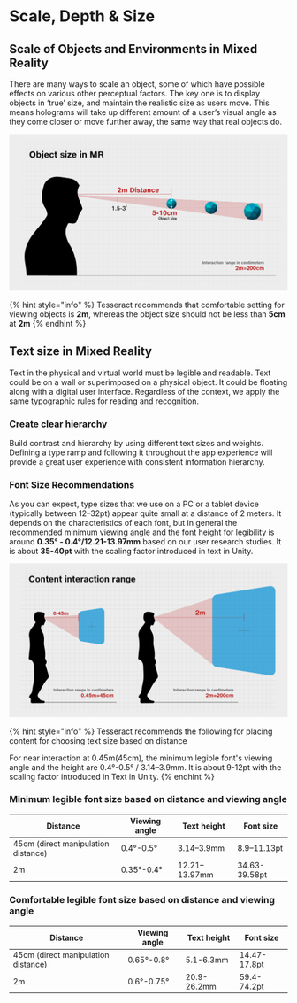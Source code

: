 # Scale, Depth & Size

## Scale of Objects and Environments in Mixed Reality <a href="#scale-depth-and-size-scaleofobjectsandenvironmentsinmixedreality" id="scale-depth-and-size-scaleofobjectsandenvironmentsinmixedreality"></a>

There are many ways to scale an object, some of which have possible effects on various other perceptual factors. The key one is to display objects in ‘true’ size, and maintain the realistic size as users move. This means holograms will take up different amount of a user’s visual angle as they come closer or move further away, the same way that real objects do.

![](../.gitbook/assets/89457675.png)

{% hint style="info" %}
Tesseract recommends that comfortable setting for viewing objects is **2m**, whereas the object size should not be less than **5cm**​ at **2m**
{% endhint %}

## Text size in Mixed Reality

Text in the physical and virtual world must be legible and readable. Text could be on a wall or superimposed on a physical object. It could be floating along with a digital user interface. Regardless of the context, we apply the same typographic rules for reading and recognition.

### Create clear hierarchy <a href="#scale-depth-and-size-createclearhierarchy" id="scale-depth-and-size-createclearhierarchy"></a>

Build contrast and hierarchy by using different text sizes and weights. Defining a type ramp and following it throughout the app experience will provide a great user experience with consistent information hierarchy.

### Font Size Recommendations <a href="#scale-depth-and-size-fontsizerecommendations" id="scale-depth-and-size-fontsizerecommendations"></a>

As you can expect, type sizes that we use on a PC or a tablet device (typically between 12–32pt) appear quite small at a distance of 2 meters. It depends on the characteristics of each font, but in general the recommended minimum viewing angle and the font height for legibility is around **0.35° - 0.4°/12.21-13.97mm** based on our user research studies. It is about **35-40pt** with the scaling factor introduced in text in Unity.

![](../.gitbook/assets/89392110.png)

{% hint style="info" %}
Tesseract recommends the following for placing content for choosing text size based on distance​

For near interaction at 0.45m(45cm), the minimum legible font's viewing angle and the height are 0.4°-0.5° / 3.14–3.9mm. It is about 9-12pt with the scaling factor introduced in Text in Unity.
{% endhint %}

### Minimum legible font size based on distance and viewing angle <a href="#scale-depth-and-size-minimumlegiblefontsizebasedondistanceandviewingangle" id="scale-depth-and-size-minimumlegiblefontsizebasedondistanceandviewingangle"></a>

| **Distance**                        | **Viewing angle** | **Text height** | **Font size** |
| ----------------------------------- | ----------------- | --------------- | ------------- |
| 45cm (direct manipulation distance) | 0.4°-0.5°         | 3.14–3.9mm      | 8.9–11.13pt   |
| 2m                                  | 0.35°-0.4°        | 12.21–13.97mm   | 34.63-39.58pt |

### Comfortable legible font size based on distance and viewing angle <a href="#scale-depth-and-size-comfortablelegiblefontsizebasedondistanceandviewingangle" id="scale-depth-and-size-comfortablelegiblefontsizebasedondistanceandviewingangle"></a>

| **Distance**                        | **Viewing angle** | **Text height** | **Font size** |
| ----------------------------------- | ----------------- | --------------- | ------------- |
| 45cm (direct manipulation distance) | 0.65°-0.8°        | 5.1-6.3mm       | 14.47-17.8pt  |
| 2m                                  | 0.6°-0.75°        | 20.9-26.2mm     | 59.4-74.2pt   |
